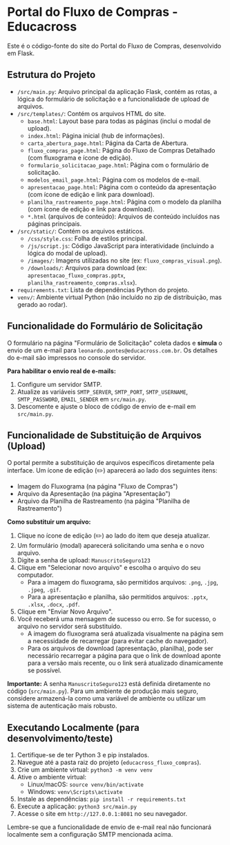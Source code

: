 # Portal do Fluxo de Compras - Educacross

Este é o código-fonte do site do Portal do Fluxo de Compras, desenvolvido em Flask.

## Estrutura do Projeto

-   `/src/main.py`: Arquivo principal da aplicação Flask, contém as rotas, a lógica do formulário de solicitação e a funcionalidade de upload de arquivos.
-   `/src/templates/`: Contém os arquivos HTML do site.
    -   `base.html`: Layout base para todas as páginas (inclui o modal de upload).
    -   `index.html`: Página inicial (hub de informações).
    -   `carta_abertura_page.html`: Página da Carta de Abertura.
    -   `fluxo_compras_page.html`: Página do Fluxo de Compras Detalhado (com fluxograma e ícone de edição).
    -   `formulario_solicitacao_page.html`: Página com o formulário de solicitação.
    -   `modelos_email_page.html`: Página com os modelos de e-mail.
    -   `apresentacao_page.html`: Página com o conteúdo da apresentação (com ícone de edição e link para download).
    -   `planilha_rastreamento_page.html`: Página com o modelo da planilha (com ícone de edição e link para download).
    -   `*.html` (arquivos de conteúdo): Arquivos de conteúdo incluídos nas páginas principais.
-   `/src/static/`: Contém os arquivos estáticos.
    -   `/css/style.css`: Folha de estilos principal.
    -   `/js/script.js`: Código JavaScript para interatividade (incluindo a lógica do modal de upload).
    -   `/images/`: Imagens utilizadas no site (ex: `fluxo_compras_visual.png`).
    -   `/downloads/`: Arquivos para download (ex: `apresentacao_fluxo_compras.pptx`, `planilha_rastreamento_compras.xlsx`).
-   `requirements.txt`: Lista de dependências Python do projeto.
-   `venv/`: Ambiente virtual Python (não incluído no zip de distribuição, mas gerado ao rodar).

## Funcionalidade do Formulário de Solicitação

O formulário na página "Formulário de Solicitação" coleta dados e **simula** o envio de um e-mail para `leonardo.pontes@educacross.com.br`. Os detalhes do e-mail são impressos no console do servidor.

**Para habilitar o envio real de e-mails:**

1.  Configure um servidor SMTP.
2.  Atualize as variáveis `SMTP_SERVER`, `SMTP_PORT`, `SMTP_USERNAME`, `SMTP_PASSWORD`, `EMAIL_SENDER` em `src/main.py`.
3.  Descomente e ajuste o bloco de código de envio de e-mail em `src/main.py`.

## Funcionalidade de Substituição de Arquivos (Upload)

O portal permite a substituição de arquivos específicos diretamente pela interface. Um ícone de edição (✏️) aparecerá ao lado dos seguintes itens:

-   Imagem do Fluxograma (na página "Fluxo de Compras")
-   Arquivo da Apresentação (na página "Apresentação")
-   Arquivo da Planilha de Rastreamento (na página "Planilha de Rastreamento")

**Como substituir um arquivo:**

1.  Clique no ícone de edição (✏️) ao lado do item que deseja atualizar.
2.  Um formulário (modal) aparecerá solicitando uma senha e o novo arquivo.
3.  Digite a senha de upload: `ManuscritoSeguro123`
4.  Clique em "Selecionar novo arquivo" e escolha o arquivo do seu computador.
    *   Para a imagem do fluxograma, são permitidos arquivos: `.png`, `.jpg`, `.jpeg`, `.gif`.
    *   Para a apresentação e planilha, são permitidos arquivos: `.pptx`, `.xlsx`, `.docx`, `.pdf`.
5.  Clique em "Enviar Novo Arquivo".
6.  Você receberá uma mensagem de sucesso ou erro. Se for sucesso, o arquivo no servidor será substituído.
    *   A imagem do fluxograma será atualizada visualmente na página sem a necessidade de recarregar (para evitar cache do navegador).
    *   Para os arquivos de download (apresentação, planilha), pode ser necessário recarregar a página para que o link de download aponte para a versão mais recente, ou o link será atualizado dinamicamente se possível.

**Importante:** A senha `ManuscritoSeguro123` está definida diretamente no código (`src/main.py`). Para um ambiente de produção mais seguro, considere armazená-la como uma variável de ambiente ou utilizar um sistema de autenticação mais robusto.

## Executando Localmente (para desenvolvimento/teste)

1.  Certifique-se de ter Python 3 e pip instalados.
2.  Navegue até a pasta raiz do projeto (`educacross_fluxo_compras`).
3.  Crie um ambiente virtual: `python3 -m venv venv`
4.  Ative o ambiente virtual:
    *   Linux/macOS: `source venv/bin/activate`
    *   Windows: `venv\Scripts\activate`
5.  Instale as dependências: `pip install -r requirements.txt`
6.  Execute a aplicação: `python3 src/main.py`
7.  Acesse o site em `http://127.0.0.1:8081` no seu navegador.

Lembre-se que a funcionalidade de envio de e-mail real não funcionará localmente sem a configuração SMTP mencionada acima.

